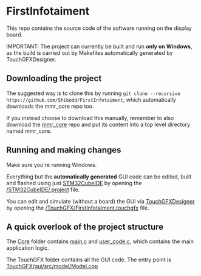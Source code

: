 # FirstInfotaiment

This repo contains the source code of the software running on the display board.

IMPORTANT: The project can currently be built and run **only on Windows**, as the build is carried out by Makefiles automatically generated by TouchGFXDesigner.

## Downloading the project
The suggested way is to clone this by running `git clone --recursive https://github.com/Shibodd/FirstInfotaiment`, which automatically downloads the mmr_core repo too.  

If you instead choose to download this manually, remember to also download the [mmr_core](https://github.com/mmr-driverless/mmr_core) repo and put its content into a top level directory named mmr_core.

## Running and making changes
Make sure you're running Windows.

Everything but the **automatically generated** GUI code can be edited, built and flashed using just [STM32CubeIDE](https://www.st.com/en/development-tools/stm32cubeide.html) by opening the 
[/STM32CubeIDE/.project](https://github.com/Shibodd/FirstInfotaiment/blob/master/STM32CubeIDE/.project) file.

You can edit and simulate (without a board) the GUI via [TouchGFXDesigner](https://www.st.com/en/development-tools/touchgfxdesigner.html)
by opening the [/TouchGFX/FirstInfotaiment.touchgfx](https://github.com/Shibodd/FirstInfotaiment/blob/master/TouchGFX/FirstInfotaiment.touchgfx) file.

## A quick overlook of the project structure
The [Core](https://github.com/Shibodd/FirstInfotaiment/tree/master/Core) folder contains [main.c](https://github.com/Shibodd/FirstInfotaiment/blob/master/Core/Src/main.c)
and [user_code.c](https://github.com/Shibodd/FirstInfotaiment/blob/master/Core/Src/user_code.c),
which contains the main application logic.

The TouchGFX folder contains all the GUI code. The entry point is [TouchGFX/gui/src/model/Model.cpp](https://github.com/Shibodd/FirstInfotaiment/blob/master/TouchGFX/gui/src/model/Model.cpp)
